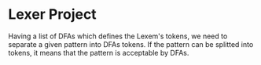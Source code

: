 # Lexer Project

Having a list of DFAs which defines the Lexem's tokens, we need to separate a given pattern into DFAs tokens.
If the pattern can be splitted into tokens, it means that the pattern is acceptable by DFAs.
